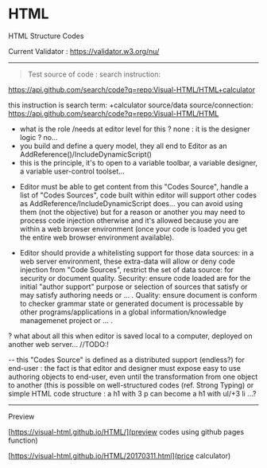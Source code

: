 # HTML
HTML Structure Codes


Current Validator : https://validator.w3.org/nu/


------

> Test source of code : search instruction: 

https://api.github.com/search/code?q=repo:Visual-HTML/HTML+calculator

this instruction is search term: +calculator
source/data source/connection: https://api.github.com/search/code?q=repo:Visual-HTML/HTML

* what is the role /needs at editor level for this ? none : it is the designer logic ? no...
* you build and define a query model, they all end to Editor as an AddReference()/IncludeDynamicScript()
* this is the principle, it's to open to a variable toolbar, a variable designer, a variable user-control toolset...

- Editor must be able to get content from this "Codes Source", handle a list of "Codes Sources", code built within editor will support other codes as AddReference/IncludeDynamicScript does... you can avoid using them (not the objective) but for a reason or another you may need to process code injection otherwise and it's allowed because you are within a web browser environment (once your code is loaded you get the entire web browser environment available).

- Editor should provide a whitelisting support for those data sources: in a web server environment, these extra-data will allow or deny code injection from "Code Sources", restrict the set of data source: for security or document quality.
Security: ensure code loaded are for the initial "author support" purpose or selection of sources that satisfy or may satisfy authoring needs or ... .
Quality: ensure document is conform to checker grammar state or generated document is processable by other programs/applications in a global information/knowledge managemenet project or ... .

? what about all this when editor is saved local to a computer, deployed on another web server... //TODO:!

-- this "Codes Source" is defined as a distributed support (endless?) for end-user :  the fact is that editor and designer must expose easy to use authoring objects to end-user, even until the transformation from one object to another (this is possible on well-structured codes (ref. Strong Typing) or simple HTML code structure : a h1 with 3 p can become a h1 with ul/+3 li ...?

---------------------------
Preview

[https://visual-html.github.io/HTML/](preview codes using github pages function)

[https://visual-html.github.io/HTML/20170311.html](price calculator)
